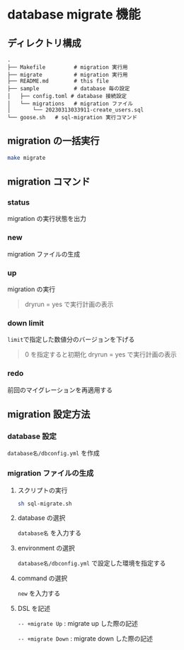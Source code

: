 # database migrate 機能

## ディレクトリ構成

```
.
├── Makefile         # migration 実行用
├── migrate          # migration 実行用
├── README.md        # this file
├── sample           # database 毎の設定
│   ├── config.toml # database 接続設定
│   └── migrations   # migration ファイル
│       └── 20230313033911-create_users.sql
└── goose.sh   # sql-migration 実行コマンド
```

## migration の一括実行

```bash
make migrate
```

## migration コマンド

### status

migration の実行状態を出力

### new

migration ファイルの生成

### up

migration の実行

> dryrun = yes で実行計画の表示

### down limit

`limit`で指定した数値分のバージョンを下げる

> 0 を指定すると初期化
> dryrun = yes で実行計画の表示

### redo

前回のマイグレーションを再適用する

## migration 設定方法

### database 設定

`database名/dbconfig.yml` を作成

### migration ファイルの生成

1. スクリプトの実行

   ```bash
   sh sql-migrate.sh
   ```

1. database の選択

   `database名` を入力する

1. environment の選択

   `database名/dbconfig.yml` で設定した環境を指定する

1. command の選択

   `new` を入力する

1. DSL を記述

   `-- +migrate Up` : migrate up した際の記述

   `-- +migrate Down` : migrate down した際の記述